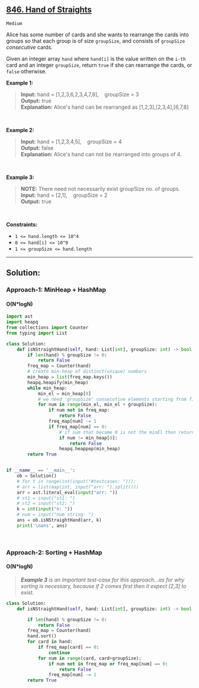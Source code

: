 
## [846. Hand of Straights](https://leetcode.com/problems/hand-of-straights/)

`Medium`

Alice has some number of cards and she wants to rearrange the cards into groups so that each group is of size  `groupSize`, and consists of  `groupSize`  *consecutive* cards.

Given an integer array  `hand`  where  `hand[i]`  is the value written on the  `i-th`  card and an integer  `groupSize`, return  `true`  if she can rearrange the cards, or  `false`  otherwise.

**Example 1:**

> **Input:** hand = [1,2,3,6,2,3,4,7,8], &nbsp;&nbsp; groupSize = 3  </br>
**Output:** true  </br>
**Explanation:** Alice's hand can be rearranged as [1,2,3],[2,3,4],[6,7,8]
</br>


**Example 2:**

> **Input:** hand = [1,2,3,4,5], &nbsp;&nbsp; groupSize = 4 </br>
**Output:** false </br>
**Explanation:** Alice's hand can not be rearranged into groups of 4.
</br>

**Example 3:**
</br>

> **NOTE:** There need not necessarily exist groupSize no. of groups. </br>
**Input:** hand = [2,1], &nbsp;&nbsp; groupSize = 2 </br>
**Output:** true </br>

</br>

**Constraints:**

-   `1 <= hand.length <= 10^4`
-   `0 <= hand[i] <= 10^9`
-   `1 <= groupSize <= hand.length`

<hr/>

## Solution:

### Approach-1: MinHeap + HashMap
#### O(N*logN)


```py
import ast
import heapq
from collections import Counter
from typing import List

class Solution:
    def isNStraightHand(self, hand: List[int], groupSize: int) -> bool:
        if len(hand) % groupSize != 0:
            return False
        freq_map = Counter(hand)
        # create min-heap of distinct(unique) numbers
        min_heap = list(freq_map.keys())
        heapq.heapify(min_heap)
        while min_heap:
            min_el = min_heap[0]
            # we need 'groupSize' consecutive elements starting from first el. 'min_el'
            for num in range(min_el, min_el + groupSize):
                if num not in freq_map:
                    return False
                freq_map[num] -= 1
                if freq_map[num] == 0:
                    # if num that became 0 is not the minEl then return False else pop minEl from min_heap
                    if num != min_heap[0]:
                        return False
                    heapq.heappop(min_heap)
        return True


if __name__ == '__main__':
    ob = Solution()
    # for t in range(int(input("#testcases: "))):
    # arr = list(map(int, input("arr: ").split()))
    arr = ast.literal_eval(input("arr: "))
    # st1 = input("st1: ")
    # st2 = input("st2: ")
    k = int(input("n: "))
    # num = input("num string: ")
    ans = ob.isNStraightHand(arr, k)
    print('\nans', ans)
```

</br>

### Approach-2: Sorting + HashMap
#### O(N*logN)

> ***Example 3** is an Important test-case for this approach...as for why sorting is necessary, because if 2 comes first then it expect [2,3] to exist.*

```py
class Solution:
    def isNStraightHand(self, hand: List[int], groupSize: int) -> bool:

        if len(hand) % groupSize != 0:
            return False
        freq_map = Counter(hand)
        hand.sort()
        for card in hand:
            if freq_map[card] == 0:
                continue
            for num in range(card, card+groupSize):
                if num not in freq_map or freq_map[num] == 0:
                    return False
                freq_map[num] -= 1
        return True
```
